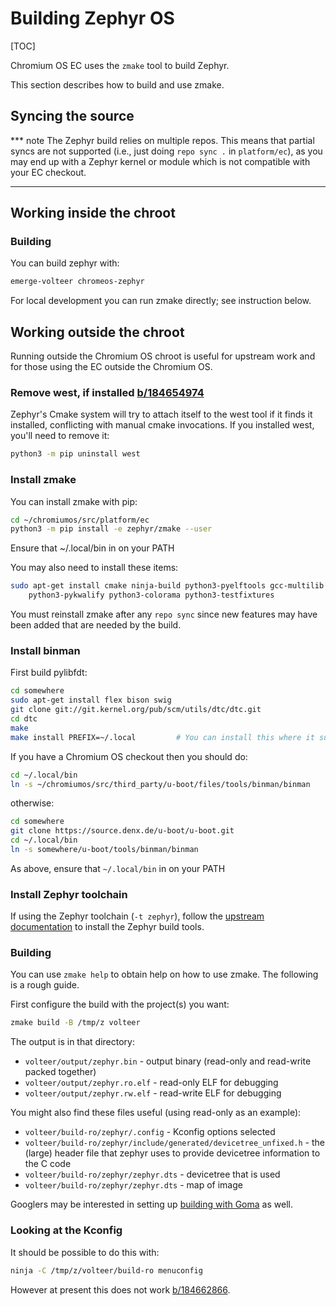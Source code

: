 # Building Zephyr OS

[TOC]

Chromium OS EC uses the `zmake` tool to build Zephyr.

This section describes how to build and use zmake.

## Syncing the source

*** note
The Zephyr build relies on multiple repos.  This means that partial
syncs are not supported (i.e., just doing `repo sync .` in
`platform/ec`), as you may end up with a Zephyr kernel or module which
is not compatible with your EC checkout.
***

## Working inside the chroot

### Building

You can build zephyr with:

```bash
emerge-volteer chromeos-zephyr
```

For local development you can run zmake directly; see instruction below.

## Working outside the chroot

Running outside the Chromium OS chroot is useful for upstream work and for
those using the EC outside the Chromium OS.


### Remove west, if installed [b/184654974](http://b/184654974)

Zephyr's Cmake system will try to attach itself to the west tool if it finds it
installed, conflicting with manual cmake invocations. If you installed west,
you'll need to remove it:

```bash
python3 -m pip uninstall west
```


### Install zmake

You can install zmake with pip:

```bash
cd ~/chromiumos/src/platform/ec
python3 -m pip install -e zephyr/zmake --user
```

Ensure that ~/.local/bin in on your PATH

You may also need to install these items:

```bash
sudo apt-get install cmake ninja-build python3-pyelftools gcc-multilib \
    python3-pykwalify python3-colorama python3-testfixtures
```

You must reinstall zmake after any `repo sync` since new features may have been
added that are needed by the build.


### Install binman

First build pylibfdt:

```bash
cd somewhere
sudo apt-get install flex bison swig
git clone git://git.kernel.org/pub/scm/utils/dtc/dtc.git
cd dtc
make
make install PREFIX=~/.local         # You can install this where it suits
```

If you have a Chromium OS checkout then you should do:

```bash
cd ~/.local/bin
ln -s ~/chromiumos/src/third_party/u-boot/files/tools/binman/binman
```

otherwise:

```bash
cd somewhere
git clone https://source.denx.de/u-boot/u-boot.git
cd ~/.local/bin
ln -s somewhere/u-boot/tools/binman/binman
```

As above, ensure that `~/.local/bin` in on your PATH


### Install Zephyr toolchain

If using the Zephyr toolchain (`-t zephyr`), follow the [upstream
documentation] to install the Zephyr build tools.

[upstream documentation]: https://docs.zephyrproject.org/getting_started/index.html#install-a-toolchain


### Building

You can use `zmake help` to obtain help on how to use zmake. The following is
a rough guide.

First configure the build with the project(s) you want:

```bash
zmake build -B /tmp/z volteer
```

The output is in that directory:

*   `volteer/output/zephyr.bin` - output binary (read-only and read-write packed
    together)
*   `volteer/output/zephyr.ro.elf` - read-only ELF for debugging
*   `volteer/output/zephyr.rw.elf` - read-write ELF for debugging

You might also find these files useful (using read-only as an example):

*   `volteer/build-ro/zephyr/.config` - Kconfig options selected
*   `volteer/build-ro/zephyr/include/generated/devicetree_unfixed.h` - the (large)
    header file that zephyr uses to provide devicetree information to the C code
*   `volteer/build-ro/zephyr/zephyr.dts` - devicetree that is used
*   `volteer/build-ro/zephyr/zephyr.dts` - map of image

Googlers may be interested in setting up [building with Goma](../goma.md)
as well.

### Looking at the Kconfig

It should be possible to do this with:

```bash
ninja -C /tmp/z/volteer/build-ro menuconfig
```

However at present this does not work [b/184662866](http://b/184662866).
